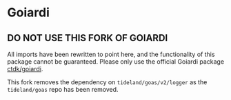 Goiardi
=======

## DO NOT USE THIS FORK OF GOIARDI

All imports have been rewritten to point here, and the functionality of this
package cannot be guaranteed. Please only use the official Goiardi package
[ctdk/goiardi](https://github.com/ctdk/goiardi).

This fork removes the dependency on `tideland/goas/v2/logger` as the
`tideland/goas` repo has been removed.
